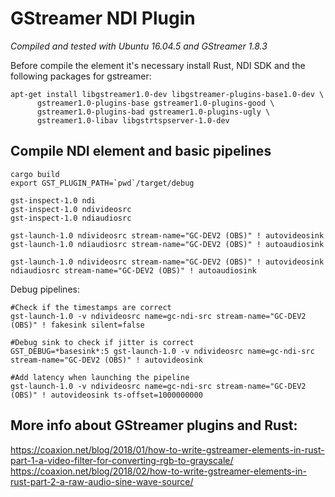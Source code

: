 GStreamer NDI Plugin
====================

*Compiled and tested with Ubuntu 16.04.5 and GStreamer 1.8.3*

Before compile the element it's necessary install Rust, NDI SDK and the following packages for gstreamer:

```
apt-get install libgstreamer1.0-dev libgstreamer-plugins-base1.0-dev \
      gstreamer1.0-plugins-base gstreamer1.0-plugins-good \
      gstreamer1.0-plugins-bad gstreamer1.0-plugins-ugly \
      gstreamer1.0-libav libgstrtspserver-1.0-dev
```


Compile NDI element and basic pipelines
-------

```
cargo build
export GST_PLUGIN_PATH=`pwd`/target/debug

gst-inspect-1.0 ndi
gst-inspect-1.0 ndivideosrc
gst-inspect-1.0 ndiaudiosrc

gst-launch-1.0 ndivideosrc stream-name="GC-DEV2 (OBS)" ! autovideosink
gst-launch-1.0 ndiaudiosrc stream-name="GC-DEV2 (OBS)" ! autoaudiosink

gst-launch-1.0 ndivideosrc stream-name="GC-DEV2 (OBS)" ! autovideosink ndiaudiosrc stream-name="GC-DEV2 (OBS)" ! autoaudiosink

```

Debug pipelines:
```
#Check if the timestamps are correct
gst-launch-1.0 -v ndivideosrc name=gc-ndi-src stream-name="GC-DEV2 (OBS)" ! fakesink silent=false

#Debug sink to check if jitter is correct
GST_DEBUG=*basesink*:5 gst-launch-1.0 -v ndivideosrc name=gc-ndi-src stream-name="GC-DEV2 (OBS)" ! autovideosink

#Add latency when launching the pipeline
gst-launch-1.0 -v ndivideosrc name=gc-ndi-src stream-name="GC-DEV2 (OBS)" ! autovideosink ts-offset=1000000000
```

More info about GStreamer plugins and Rust:
----------------------------------
https://coaxion.net/blog/2018/01/how-to-write-gstreamer-elements-in-rust-part-1-a-video-filter-for-converting-rgb-to-grayscale/  
https://coaxion.net/blog/2018/02/how-to-write-gstreamer-elements-in-rust-part-2-a-raw-audio-sine-wave-source/
